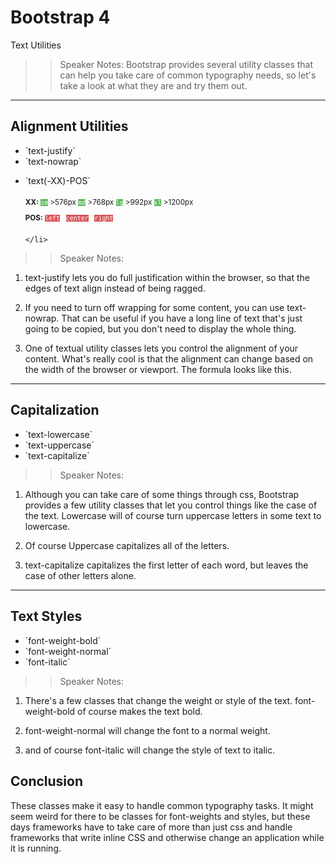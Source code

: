 <!-- .slide: data-state="title" -->
# Bootstrap 4
Text Utilities

> > Speaker Notes:
Bootstrap provides several utility classes that can help you take care of common typography needs, so let's take a look at what they are and try them out.

---

<!-- .slide: data-state="hasicon" -->

## <i class="fa fa-font"></i> Alignment Utilities

<ul>
	<li class="fragment">`text-justify`</li>
	<li class="fragment">`text-nowrap`</li>
	<li class="fragment"><p contenteditable>`text(-XX)-POS`</p>
			<small style="line-height: 220%; vertical-align: text-bottom;">
				<b>XX:</b> <code style="background:#5cb85c; color:white;">sm</code> >576px 
				<code style="background:#5cb85c; color:white;">md</code> >768px 
				<code style="background:#5cb85c; color:white;">lg</code> >992px 
				<code style="background:#5cb85c; color:white;">xl</code> >1200px
			</small><br>
			<small style="line-height: 220%; vertical-align: text-bottom;"> 
				<b>POS:</b> <code style="background:#D95357; color:white;">left</code> &nbsp;
				<code style="background:#D95357; color:white;">center</code> &nbsp;
				<code style="background:#D95357; color:white;">right</code>
			</small>


	</li> 
</ul>

> > Speaker Notes:
1. text-justify lets you do full justification within the browser, so that the edges of text align instead of being ragged.

1. If you need to turn off wrapping for some content, you can use text-nowrap. That can be useful if you have a long line of text that's just going to be copied, but you don't need to display the whole thing.

1. One of textual utility classes lets you control the alignment of your content. What's really cool is that the alignment can change based on the width of the browser or viewport. The formula looks like this.

---

<!-- .slide: data-state="hasicon" -->

## <i class="fa fa-font"></i> Capitalization

<ul>
	<li>`text-lowercase`</li>
	<li class="fragment">`text-uppercase`</li>
	<li class="fragment">`text-capitalize`</li>
</ul>

> > Speaker Notes:
1. Although you can take care of some things through css, Bootstrap provides a few utility classes that let you control things like the case of the text. Lowercase will of course turn uppercase letters in some text to lowercase. 

1. Of course Uppercase capitalizes all of the letters.

1. text-capitalize capitalizes the first letter of each word, but leaves the case of other letters alone.

---

<!-- .slide: data-state="hasicon" -->

## <i class="fa fa-font"></i> Text Styles

<ul>
	<li>`font-weight-bold`</li>
	<li class="fragment">`font-weight-normal`</li>
	<li class="fragment">`font-italic`</li>
</ul>

> > Speaker Notes:
1. There's a few classes that change the weight or style of the text. font-weight-bold of course makes the text bold.

1. font-weight-normal will change the font to a normal weight.

1. and of course font-italic will change the style of text to italic.

## Conclusion
These classes make it easy to handle common typography tasks. It might seem weird for there to be classes for font-weights and styles, but these days frameworks have to take care of more than just css and handle frameworks that write inline CSS and otherwise change an application while it is running.